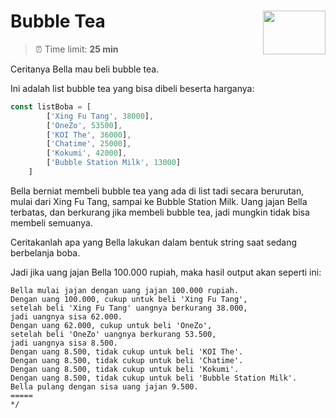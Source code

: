 # Bubble Tea<img align="right" height="70" width="100" src="https://hacktiv8.com/img/logo-hacktiv8_bordered.png__vzu2vhp2VRX%2Bewg7J0bPlaAf7ee5fc69819b5ef3849344c119f5e18">

> ⏰ Time limit: **25 min**

Ceritanya Bella mau beli bubble tea.

Ini adalah list bubble tea yang bisa dibeli beserta harganya:

```javascript
const listBoba = [
        ['Xing Fu Tang', 38000], 
        ['OneZo', 53500],
        ['KOI The', 36000],
        ['Chatime', 25000],
        ['Kokumi', 42000],
        ['Bubble Station Milk', 13000]
    ]
```

Bella berniat membeli bubble tea yang ada di list
tadi secara berurutan, mulai dari Xing Fu Tang,
sampai ke Bubble Station Milk.
Uang jajan Bella terbatas, dan berkurang jika membeli
bubble tea, jadi mungkin tidak bisa membeli semuanya.

Ceritakanlah apa yang Bella lakukan dalam bentuk string
saat sedang berbelanja boba.

Jadi jika uang jajan Bella 100.000 rupiah, maka 
hasil output akan seperti ini:

```
Bella mulai jajan dengan uang jajan 100.000 rupiah.
Dengan uang 100.000, cukup untuk beli 'Xing Fu Tang',
setelah beli 'Xing Fu Tang' uangnya berkurang 38.000,
jadi uangnya sisa 62.000. 
Dengan uang 62.000, cukup untuk beli 'OneZo',
setelah beli 'OneZo' uangnya berkurang 53.500,
jadi uangnya sisa 8.500.
Dengan uang 8.500, tidak cukup untuk beli 'KOI The'.
Dengan uang 8.500, tidak cukup untuk beli 'Chatime'.
Dengan uang 8.500, tidak cukup untuk beli 'Kokumi'.
Dengan uang 8.500, tidak cukup untuk beli 'Bubble Station Milk'.
Bella pulang dengan sisa uang jajan 9.500.
=====
*/
```
